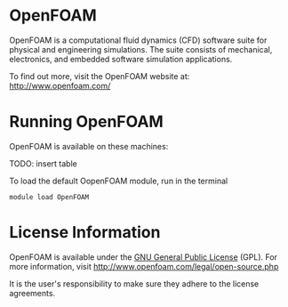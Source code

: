 # OpenFOAM
OpenFOAM is a computational fluid dynamics (CFD) software suite for physical and
engineering simulations. The suite consists of mechanical, electronics, and
embedded software simulation applications.

To find out more, visit the OpenFOAM website at: http://www.openfoam.com/

# Running OpenFOAM

OpenFOAM is available on these machines:

TODO: insert table

To load the default OopenFOAM module, run in the terminal

    module load OpenFOAM

# License Information

OpenFOAM is available under the [GNU General Public License](https://www.gnu.org/licenses/gpl.html) (GPL). For more information, visit http://www.openfoam.com/legal/open-source.php

It is the user's responsibility to make sure they adhere to the license agreements.
